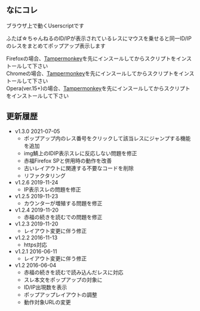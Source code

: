 ## なにコレ
ブラウザ上で動くUserscriptです  

ふたば☆ちゃんねるのID/IPが表示されているレスにマウスを乗せると同一ID/IPのレスをまとめてポップアップ表示します

Firefoxの場合、[Tampermonkey](https://addons.mozilla.org/ja/firefox/addon/tampermonkey/)を先にインスールしてからスクリプトをインストールして下さい  
Chromeの場合、[Tampermonkey](https://chrome.google.com/webstore/detail/tampermonkey/dhdgffkkebhmkfjojejmpbldmpobfkfo)を先にインスールしてからスクリプトをインストールして下さい  
Opera(ver.15+)の場合、[Tampermonkey](https://addons.opera.com/extensions/details/tampermonkey-beta/)を先にインスールしてからスクリプトをインストールして下さい  

## 更新履歴
* v1.3.0 2021-07-05
	- ポップアップ内のレス番号をクリックして該当レスにジャンプする機能を追加
	- img鯖上のIDIP表示スレに反応しない問題を修正
	- 赤福Firefox SPと併用時の動作を改善
	- 古いレイアウトに関連する不要なコードを削除
	- リファクタリング
* v1.2.6 2019-11-24
	- IP表示スレの問題を修正
* v1.2.5 2019-11-23
	- カウンターが増殖する問題を修正
* v1.2.4 2019-11-20
	- 赤福の続きを読むでの問題を修正
* v1.2.3 2019-11-20
	- レイアウト変更に伴う修正
* v1.2.2 2016-11-13
	- https対応
* v1.2.1 2016-06-11
	- レイアウト変更に伴う修正
* v1.2 2016-06-04
	- 赤福の続きを読むで読み込んだレスに対応
	- スレ本文をポップアップの対象に
	- ID/IP出現数を表示
	- ポップアップレイアウトの調整
	- 動作対象URLの変更
	
